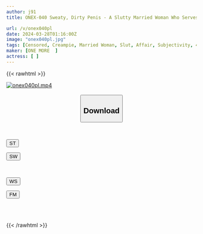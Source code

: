 ```yaml
---
author: j91
title: ONEX-040 Sweaty, Dirty Penis - A Slutty Married Woman Who Serves Her Husband With An Affair Vol.02

url: /v/onex040pl
date: 2024-03-28T01:16:00Z
image: "onex040pl.jpg"
tags: [Censored, Creampie, Married Woman, Slut, Affair, Subjectivity, 4HR+	]
maker: [ONE MORE  ]
actress: [ ]
---
```



{{< rawhtml >}}

<div class="video" data-videoid="KJka4od3e0h090K">
    <a href="javascript:;">
        <img src="/v/onex040pl/onex040pl.jpg" width="WIDTH" height="HEIGHT" alt="onex040pl.mp4" loading="lazy">
    </a>
</div>

<script type="text/javascript" src="https://j91.asia/asset/on-demand-st.js"></script>

<br>
  <link rel="stylesheet" href="https://j91.asia/asset/bs5.css">
  
  <center>
  <button class="btn btn-primary" type="button" data-bs-toggle="collapse" data-bs-target=".multi-collapse" aria-expanded="false" aria-controls="multiCollapseExample1 multiCollapseExample2"><h2>Download</h2></button></center>
</p>
<div class="row">
  <div class="col">
    <div class="collapse multi-collapse" id="multiCollapseExample1">
      <div class="card card-body">
	      	      <br>
<div class="buttons">  
<p><a href="https://streamtape.to/v/KJka4od3e0h090K" target="_blank"><button class="btn-hover color-3"><i class="fa fa-download"></i> ST</button></a></p>
<p><a href="https://asnwish.com/uvnwgnz9oeir" target="_blank"><button class="btn-hover color-2"><i class="fa fa-download"></i> SW</button></a></p></div>
    </div>
  </div>
</div>
  <div class="col">
    <div class="collapse multi-collapse" id="multiCollapseExample2">
      <div class="card card-body">
	      <br>
<div class="buttons">
<p><a href="https://wolfstream.tv/18l0klk875r3"><button class="btn-hover color-9"><i class="fa fa-download"></i> WS</button></a></p>
<p><a href="https://filemoon.sx/d/g6s1y1r6w9xt"><button class="btn-hover color-8"><i class="fa fa-download"></i> FM</button></a></p></div>
<br><br>
      </div>
    </div>
  </div>
</div>

{{< /rawhtml >}}